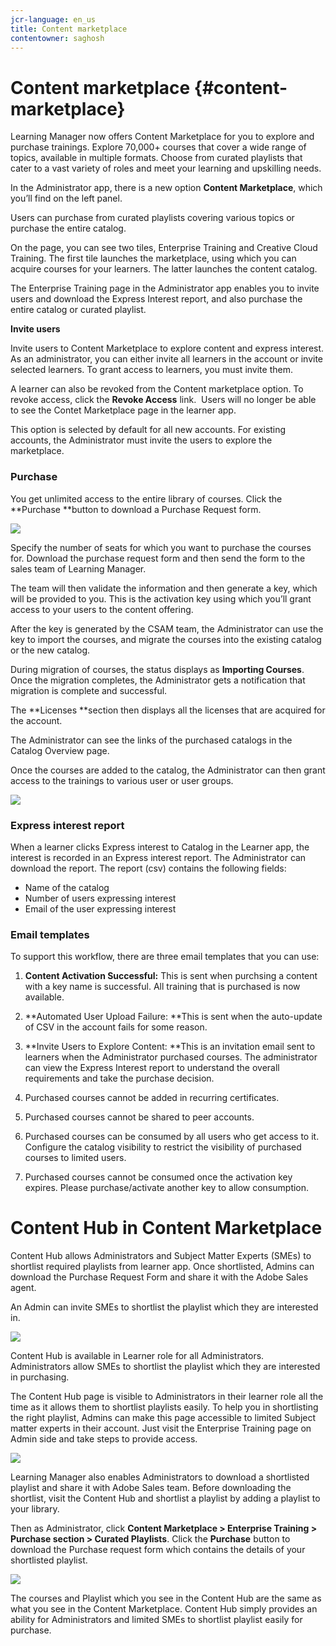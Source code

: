 ```yaml
---
jcr-language: en_us
title: Content marketplace
contentowner: saghosh
---
```



# Content marketplace {#content-marketplace}

Learning Manager now offers Content Marketplace for you to explore and purchase trainings. Explore 70,000+ courses that cover a wide range of topics, available in multiple formats. Choose from curated playlists that cater to a vast variety of roles and meet your learning and upskilling needs.

In the Administrator app, there is a new option&nbsp;**Content&nbsp;Marketplace**, which you’ll find&nbsp;on the left panel.

Users can purchase from curated playlists covering various topics or purchase the entire catalog.&nbsp;

On the page, you can see two tiles, Enterprise Training and Creative Cloud Training. The first tile launches the marketplace, using which you can acquire courses for your learners. The latter launches the content catalog.

The&nbsp;Enterprise Training&nbsp;page in the Administrator app enables you to invite users and download the Express Interest report, and also purchase the entire catalog or curated playlist.

**Invite users**

Invite users to Content Marketplace to explore content and express interest. As an administrator, you can either invite all learners in the account or invite selected learners. To grant access to learners, you must invite them.

A learner can also be revoked from the Content marketplace option. To revoke access, click the **Revoke Access** link.&nbsp;&nbsp;Users will no longer be able to see the Contet Marketplace page in the learner app.&nbsp;

This option is selected by default for all new accounts. For existing accounts, the Administrator must invite the users to explore the marketplace.

### Purchase

You get unlimited access to the entire library of courses. Click the **Purchase **button to download a Purchase Request form.

![](assets/purchase-request.png)

Specify the number of seats for which you want to purchase the courses for. Download the purchase request form and then send the form to the sales team of Learning Manager.

The team will then validate the information and then generate a key, which will be provided to you. This is the activation key using which you’ll grant access to your users to the content offering.

After the key is generated by the CSAM team, the Administrator can use the key to import the courses, and migrate the courses into the existing catalog or the new catalog.

During migration of courses, the status displays as **Importing Courses**. Once the migration completes, the Administrator gets a notification that migration is complete and successful.

The **Licenses **section then displays all the licenses that are acquired for the account.

The Administrator can see the links of the purchased catalogs in the Catalog Overview page.

Once the courses are added to the catalog, the Administrator can then grant access to the trainings to various user or user groups.

![](assets/licenses.png) 

### Express interest report

When a learner clicks Express interest to Catalog in the Learner app, the interest is recorded in an Express interest report. The Administrator can download the report. The report (csv) contains the following fields:

* Name of the catalog
* Number of users expressing interest
* Email of the user expressing interest

### Email templates

To support this workflow, there are three email templates that you can use:

1. **Content Activation Successful:**&nbsp;This is sent when purchsing a content with a key name is successful. All training that is purchased is now available.
1. **Automated User Upload Failure:&nbsp;**This is sent when the auto-update of CSV in the account fails for some reason.
1. **Invite Users to Explore Content:&nbsp;**This is an invitation email sent to learners when the Administrator purchased courses.&nbsp;The administrator can view the Express Interest report to understand the overall requirements and take the purchase decision.

1. Purchased courses cannot be added in recurring certificates.
1. Purchased courses cannot be shared to peer accounts.
1. Purchased courses can be consumed by all users who get access to it. Configure the catalog visibility to restrict the visibility of purchased courses to limited users.
1. Purchased courses cannot be consumed once the activation key expires. Please purchase/activate another key to allow consumption.

# Content Hub in Content Marketplace

Content Hub allows Administrators and Subject Matter Experts (SMEs) to shortlist required playlists&nbsp;from learner app.&nbsp;Once shortlisted, Admins can download the Purchase Request Form and share it with the Adobe Sales agent.

An Admin can invite SMEs to shortlist the playlist which they are interested in.&nbsp;

![](assets/content-hub.png)

Content Hub is available in Learner role for&nbsp;all&nbsp;Administrators. Administrators allow SMEs to shortlist the playlist which they are interested in purchasing.

The Content Hub page is visible to Administrators in their learner role all the time as it allows them to shortlist playlists easily. To help you in shortlisting the right playlist, Admins can make this page accessible to limited Subject matter experts in their account. Just visit the Enterprise Training page on Admin side and take steps to provide access.&nbsp;&nbsp;

![](assets/content-hub-resources.png)

Learning Manager also enables Administrators to download a shortlisted playlist and share it with Adobe Sales team. Before downloading the shortlist, visit the Content Hub and shortlist a playlist by adding a playlist to your library.&nbsp;

Then as Administrator, click&nbsp;**Content Marketplace > Enterprise Training > Purchase section > Curated Playlists**. Click the **Purchase** button to download the Purchase request form which contains the details of your shortlisted playlist.

![](assets/download-purchase-request.png)

The courses and Playlist which you see in the&nbsp;Content Hub&nbsp;are the same as what you see in the&nbsp;Content Marketplace. Content Hub simply provides an ability for Administrators and limited SMEs to shortlist playlist easily for purchase.&nbsp;&nbsp;  


